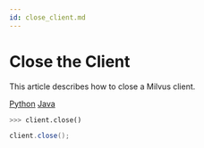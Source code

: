 ```yaml
---
id: close_client.md
---
```


# Close the Client

This article describes how to close a Milvus client.

<div class="filter">
<a href="#Python">Python</a> <a href="#Java">Java</a>
</div>

<div class="filter-Python" markdown="block">

```python
>>> client.close()
```
</div>

<div class="filter-Java" markdown="block">

```java
client.close();
```
</div>